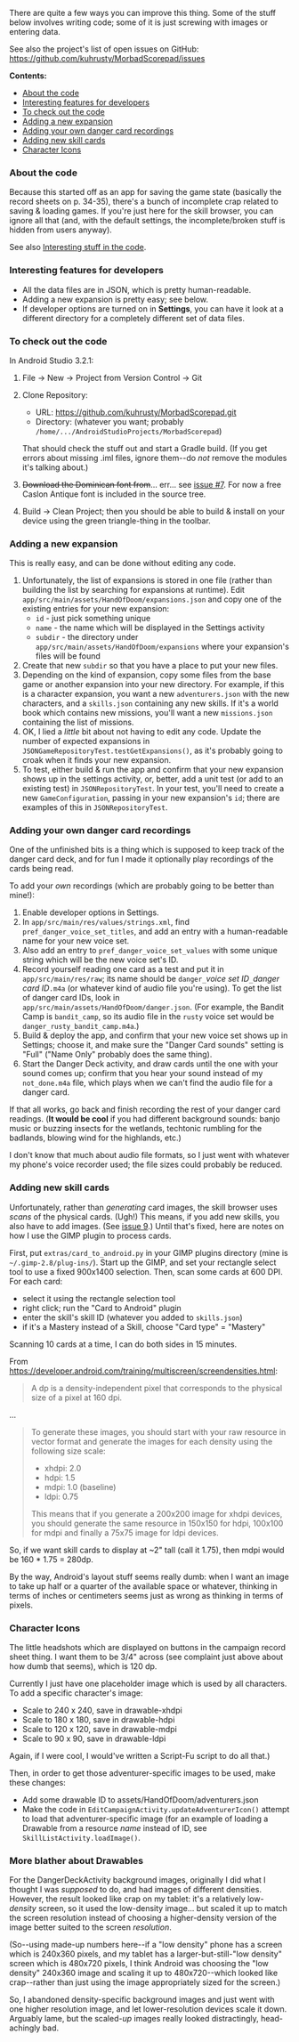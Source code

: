 There are quite a few ways you can improve this thing.  Some of the
stuff below involves writing code; some of it is just screwing with
images or entering data.

See also the project's list of open issues on GitHub:
https://github.com/kuhrusty/MorbadScorepad/issues

**Contents:**
<!--ts-->
* [About the code](#about-the-code)
* [Interesting features for developers](#interesting-features-for-developers)
* [To check out the code](#to-check-out-the-code)
* [Adding a new expansion](#adding-a-new-expansion)
* [Adding your own danger card recordings](#adding-your-own-danger-card-recordings)
* [Adding new skill cards](#adding-new-skill-cards)
* [Character Icons](#character-icons)
<!-- Added by: rusty, at: 2018-12-29T01:00-08:00 -->
<!--te-->

### About the code

Because this started off as an app for saving the game state (basically
the record sheets on p. 34-35), there's a bunch of incomplete crap
related to saving & loading games.  If you're just here for the
skill browser, you can ignore all that (and, with the default settings,
the incomplete/broken stuff is hidden from users anyway).

See also [Interesting stuff in the code](INTERESTING.md).

### Interesting features for developers

- All the data files are in JSON, which is pretty human-readable.
- Adding a new expansion is pretty easy; see below.
- If developer options are turned on in **Settings**, you can have it
  look at a different directory for a completely different set of data
  files.

### To check out the code

In Android Studio 3.2.1:

1. File -> New -> Project from Version Control -> Git
1. Clone Repository:
   - URL: https://github.com/kuhrusty/MorbadScorepad.git
   - Directory: (whatever you want; probably
     `/home/.../AndroidStudioProjects/MorbadScorepad`)

   That should check the stuff out and start a Gradle build.  (If you
   get errors about missing .iml files, ignore them--do *not* remove the
   modules it's talking about.)
1. ~~Download the Dominican font from~~... err... see
   [issue #7](https://github.com/kuhrusty/MorbadScorepad/issues/7).
   For now a free Caslon Antique font is included in the source tree.
1. Build -> Clean Project; then you should be able to build & install on
   your device using the green triangle-thing in the toolbar.

###  Adding a new expansion

This is really easy, and can be done without editing any code.

1. Unfortunately, the list of expansions is stored in one file (rather
   than building the list by searching for expansions at runtime).  Edit
   `app/src/main/assets/HandOfDoom/expansions.json` and copy one of
   the existing entries for your new expansion:
     - `id` - just pick something unique
     - `name` - the name which will be displayed in the Settings activity
     - `subdir` - the directory under
       `app/src/main/assets/HandOfDoom/expansions` where your
       expansion's files will be found
1. Create that new `subdir` so that you have a place to put your new
   files.
1. Depending on the kind of expansion, copy some files from the base
   game or another expansion into your new directory.  For example, if
   this is a character expansion, you want a new `adventurers.json` with
   the new characters, and a `skills.json` containing any new skills.
   If it's a world book which contains new missions, you'll want a new
   `missions.json` containing the list of missions.
1. OK, I lied a *little* bit about not having to edit any code.  Update
   the number of expected expansions in
   `JSONGameRepositoryTest.testGetExpansions()`, as it's probably going
   to croak when it finds your new expansion.
1. To test, either build & run the app and confirm that your new
   expansion shows up in the settings activity, or, better, add a unit
   test (or add to an existing test) in `JSONRepositoryTest`.  In your
   test, you'll need to create a new `GameConfiguration`, passing in
   your new expansion's `id`; there are examples of this in
   `JSONRepositoryTest`.

### Adding your own danger card recordings

One of the unfinished bits is a thing which is supposed to keep track of
the danger card deck, and for fun I made it optionally play recordings
of the cards being read.

To add your *own* recordings (which are probably going to be better than
mine!):

1. Enable developer options in Settings.
1. In `app/src/main/res/values/strings.xml`, find
   `pref_danger_voice_set_titles`, and add an entry with a human-readable
   name for your new voice set.
1. Also add an entry to `pref_danger_voice_set_values` with some unique
   string which will be the new voice set's ID.
1. Record yourself reading one card as a test and put it in
   `app/src/main/res/raw`; its name should be
   `danger_`*voice set ID*`_`*danger card ID*`.m4a` (or whatever kind of
   audio file you're using).  To get the list of danger card IDs, look
   in `app/src/main/assets/HandOfDoom/danger.json`.  (For example, the
   Bandit Camp is `bandit_camp`, so its audio file in the `rusty` voice
   set would be `danger_rusty_bandit_camp.m4a`.)
1. Build & deploy the app, and confirm that your new voice set shows up
   in Settings; choose it, and make sure the "Danger Card sounds"
   setting is "Full" ("Name Only" probably does the same thing).
1. Start the Danger Deck activity, and draw cards until the one with
   your sound comes up; confirm that you hear your sound instead of my
   `not_done.m4a` file, which plays when we can't find the audio file
   for a danger card.

If that all works, go back and finish recording the rest of your danger
card readings.  (**It would be cool** if you had different background
sounds: banjo music or buzzing insects for the wetlands, techtonic
rumbling for the badlands, blowing wind for the highlands, etc.)

I don't know that much about audio file formats, so I just went with
whatever my phone's voice recorder used; the file sizes could probably
be reduced.

### Adding new skill cards

Unfortunately, rather than *generating* card images, the skill browser
uses *scans* of the physical cards.  (Ugh!)  This means, if you add new
skills, you also have to add images.  (See
[issue 9](https://github.com/kuhrusty/MorbadScorepad/issues/9).)  Until
that's fixed, here are notes on how I use the GIMP plugin to process
cards.

First, put `extras/card_to_android.py` in your GIMP plugins directory
(mine is `~/.gimp-2.8/plug-ins/`).  Start up the GIMP, and set your
rectangle select tool to use a fixed 900x1400 selection.  Then, scan
some cards at 600 DPI.  For each card:

- select it using the rectangle selection tool
- right click; run the "Card to Android" plugin
- enter the skill's skill ID (whatever you added to `skills.json`)
- if it's a Mastery instead of a Skill, choose "Card type" = "Mastery"

Scanning 10 cards at a time, I can do both sides in 15 minutes.

From https://developer.android.com/training/multiscreen/screendensities.html:

> A dp is a density-independent pixel that corresponds to the physical
> size of a pixel at 160 dpi.

...

> To generate these images, you should start with your raw resource in
> vector format and generate the images for each density using the
> following size scale:
>
> * xhdpi: 2.0
> * hdpi: 1.5
> * mdpi: 1.0 (baseline)
> * ldpi: 0.75
>
> This means that if you generate a 200x200 image for xhdpi devices, you
> should generate the same resource in 150x150 for hdpi, 100x100 for
> mdpi and finally a 75x75 image for ldpi devices.

So, if we want skill cards to display at ~2" tall (call it 1.75), then
mdpi would be 160 * 1.75 = 280dp.

By the way, Android's layout stuff seems really dumb: when I want an
image to take up half or a quarter of the available space or whatever,
thinking in terms of inches or centimeters seems just as wrong as
thinking in terms of pixels.

### Character Icons

The little headshots which are displayed on buttons in the campaign
record sheet thing.  I want them to be 3/4" across (see complaint just
above about how dumb that seems), which is 120 dp.

Currently I just have one placeholder image which is used by all
characters.  To add a specific character's image:

* Scale to 240 x 240, save in drawable-xhdpi
* Scale to 180 x 180, save in drawable-hdpi
* Scale to 120 x 120, save in drawable-mdpi
* Scale to 90 x 90, save in drawable-ldpi

Again, if I were cool, I would've written a Script-Fu script to do all
that.)

Then, in order to get those adventurer-specific images to be used, make
these changes:

* Add some drawable ID to assets/HandOfDoom/adventurers.json
* Make the code in `EditCampaignActivity.updateAdventurerIcon()`
  attempt to load that adventurer-specific image (for an example of
  loading a Drawable from a resource *name* instead of ID, see
  `SkillListActivity.loadImage()`.

### More blather about Drawables

For the DangerDeckActivity background images, originally I did what I
thought I was *supposed* to do, and had images of different densities.
However, the result looked like crap on my tablet: it's a relatively
low-*density* screen, so it used the low-density image... but scaled it
up to match the screen resolution instead of choosing a higher-density
version of the image better suited to the screen *resolution*.

(So--using made-up numbers here--if a "low density" phone has a screen
which is 240x360 pixels, and my tablet has a larger-but-still-"low
density" screen which is 480x720 pixels, I think Android was choosing
the "low density" 240x360 image and scaling it up to 480x720--which
looked like crap--rather than just using the image appropriately sized
for the screen.)

So, I abandoned density-specific background images and just went with
one higher resolution image, and let lower-resolution devices scale it
down.  Arguably lame, but the scaled-*up* images really looked
distractingly, head-achingly bad.
